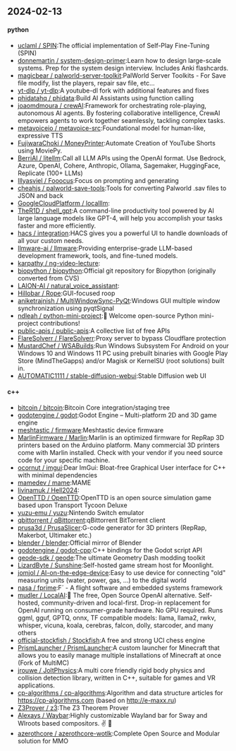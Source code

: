 ## 2024-02-13

#### python
* [uclaml / SPIN](https://github.com/uclaml/SPIN):The official implementation of Self-Play Fine-Tuning (SPIN)
* [donnemartin / system-design-primer](https://github.com/donnemartin/system-design-primer):Learn how to design large-scale systems. Prep for the system design interview. Includes Anki flashcards.
* [magicbear / palworld-server-toolkit](https://github.com/magicbear/palworld-server-toolkit):PalWorld Server Toolkits - For Save file modify, list the players, repair sav file, etc...
* [yt-dlp / yt-dlp](https://github.com/yt-dlp/yt-dlp):A youtube-dl fork with additional features and fixes
* [phidatahq / phidata](https://github.com/phidatahq/phidata):Build AI Assistants using function calling
* [joaomdmoura / crewAI](https://github.com/joaomdmoura/crewAI):Framework for orchestrating role-playing, autonomous AI agents. By fostering collaborative intelligence, CrewAI empowers agents to work together seamlessly, tackling complex tasks.
* [metavoiceio / metavoice-src](https://github.com/metavoiceio/metavoice-src):Foundational model for human-like, expressive TTS
* [FujiwaraChoki / MoneyPrinter](https://github.com/FujiwaraChoki/MoneyPrinter):Automate Creation of YouTube Shorts using MoviePy.
* [BerriAI / litellm](https://github.com/BerriAI/litellm):Call all LLM APIs using the OpenAI format. Use Bedrock, Azure, OpenAI, Cohere, Anthropic, Ollama, Sagemaker, HuggingFace, Replicate (100+ LLMs)
* [lllyasviel / Fooocus](https://github.com/lllyasviel/Fooocus):Focus on prompting and generating
* [cheahjs / palworld-save-tools](https://github.com/cheahjs/palworld-save-tools):Tools for converting Palworld .sav files to JSON and back
* [GoogleCloudPlatform / localllm](https://github.com/GoogleCloudPlatform/localllm):
* [TheR1D / shell_gpt](https://github.com/TheR1D/shell_gpt):A command-line productivity tool powered by AI large language models like GPT-4, will help you accomplish your tasks faster and more efficiently.
* [hacs / integration](https://github.com/hacs/integration):HACS gives you a powerful UI to handle downloads of all your custom needs.
* [llmware-ai / llmware](https://github.com/llmware-ai/llmware):Providing enterprise-grade LLM-based development framework, tools, and fine-tuned models.
* [karpathy / ng-video-lecture](https://github.com/karpathy/ng-video-lecture):
* [biopython / biopython](https://github.com/biopython/biopython):Official git repository for Biopython (originally converted from CVS)
* [LAION-AI / natural_voice_assistant](https://github.com/LAION-AI/natural_voice_assistant):
* [Hillobar / Rope](https://github.com/Hillobar/Rope):GUI-focused roop
* [aniketrajnish / MultiWindowSync-PyQt](https://github.com/aniketrajnish/MultiWindowSync-PyQt):Windows GUI multiple window synchronization using pyqtSignal
* [ndleah / python-mini-project](https://github.com/ndleah/python-mini-project):🙌 Welcome open-source Python mini-project contributions!
* [public-apis / public-apis](https://github.com/public-apis/public-apis):A collective list of free APIs
* [FlareSolverr / FlareSolverr](https://github.com/FlareSolverr/FlareSolverr):Proxy server to bypass Cloudflare protection
* [MustardChef / WSABuilds](https://github.com/MustardChef/WSABuilds):Run Windows Subsystem For Android on your Windows 10 and Windows 11 PC using prebuilt binaries with Google Play Store (MindTheGapps) and/or Magisk or KernelSU (root solutions) built in.
* [AUTOMATIC1111 / stable-diffusion-webui](https://github.com/AUTOMATIC1111/stable-diffusion-webui):Stable Diffusion web UI

#### c++
* [bitcoin / bitcoin](https://github.com/bitcoin/bitcoin):Bitcoin Core integration/staging tree
* [godotengine / godot](https://github.com/godotengine/godot):Godot Engine – Multi-platform 2D and 3D game engine
* [meshtastic / firmware](https://github.com/meshtastic/firmware):Meshtastic device firmware
* [MarlinFirmware / Marlin](https://github.com/MarlinFirmware/Marlin):Marlin is an optimized firmware for RepRap 3D printers based on the Arduino platform. Many commercial 3D printers come with Marlin installed. Check with your vendor if you need source code for your specific machine.
* [ocornut / imgui](https://github.com/ocornut/imgui):Dear ImGui: Bloat-free Graphical User interface for C++ with minimal dependencies
* [mamedev / mame](https://github.com/mamedev/mame):MAME
* [livinamuk / Hell2024](https://github.com/livinamuk/Hell2024):
* [OpenTTD / OpenTTD](https://github.com/OpenTTD/OpenTTD):OpenTTD is an open source simulation game based upon Transport Tycoon Deluxe
* [yuzu-emu / yuzu](https://github.com/yuzu-emu/yuzu):Nintendo Switch emulator
* [qbittorrent / qBittorrent](https://github.com/qbittorrent/qBittorrent):qBittorrent BitTorrent client
* [prusa3d / PrusaSlicer](https://github.com/prusa3d/PrusaSlicer):G-code generator for 3D printers (RepRap, Makerbot, Ultimaker etc.)
* [blender / blender](https://github.com/blender/blender):Official mirror of Blender
* [godotengine / godot-cpp](https://github.com/godotengine/godot-cpp):C++ bindings for the Godot script API
* [geode-sdk / geode](https://github.com/geode-sdk/geode):The ultimate Geometry Dash modding toolkit
* [LizardByte / Sunshine](https://github.com/LizardByte/Sunshine):Self-hosted game stream host for Moonlight.
* [jomjol / AI-on-the-edge-device](https://github.com/jomjol/AI-on-the-edge-device):Easy to use device for connecting "old" measuring units (water, power, gas, ...) to the digital world
* [nasa / fprime](https://github.com/nasa/fprime):F´ - A flight software and embedded systems framework
* [mudler / LocalAI](https://github.com/mudler/LocalAI):🤖 The free, Open Source OpenAI alternative. Self-hosted, community-driven and local-first. Drop-in replacement for OpenAI running on consumer-grade hardware. No GPU required. Runs ggml, gguf, GPTQ, onnx, TF compatible models: llama, llama2, rwkv, whisper, vicuna, koala, cerebras, falcon, dolly, starcoder, and many others
* [official-stockfish / Stockfish](https://github.com/official-stockfish/Stockfish):A free and strong UCI chess engine
* [PrismLauncher / PrismLauncher](https://github.com/PrismLauncher/PrismLauncher):A custom launcher for Minecraft that allows you to easily manage multiple installations of Minecraft at once (Fork of MultiMC)
* [jrouwe / JoltPhysics](https://github.com/jrouwe/JoltPhysics):A multi core friendly rigid body physics and collision detection library, written in C++, suitable for games and VR applications.
* [cp-algorithms / cp-algorithms](https://github.com/cp-algorithms/cp-algorithms):Algorithm and data structure articles for https://cp-algorithms.com (based on http://e-maxx.ru)
* [Z3Prover / z3](https://github.com/Z3Prover/z3):The Z3 Theorem Prover
* [Alexays / Waybar](https://github.com/Alexays/Waybar):Highly customizable Wayland bar for Sway and Wlroots based compositors. ✌️ 🎉
* [azerothcore / azerothcore-wotlk](https://github.com/azerothcore/azerothcore-wotlk):Complete Open Source and Modular solution for MMO
